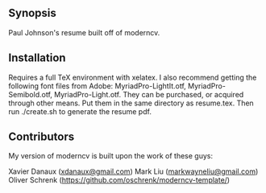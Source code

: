 ## Synopsis

Paul Johnson's resume built off of moderncv.

## Installation

Requires a full TeX environment with xelatex.  I also recommend getting the following font files from Adobe: MyriadPro-LightIt.otf, MyriadPro-Semibold.otf, MyriadPro-Light.otf.  They can be purchased, or acquired through other means.  Put them in the same directory as resume.tex.  Then run ./create.sh to generate the resume pdf.

## Contributors

My version of moderncv is built upon the work of these guys:

Xavier Danaux (xdanaux@gmail.com)
Mark Liu (markwayneliu@gmail.com)
Oliver Schrenk (https://github.com/oschrenk/moderncv-template/)
